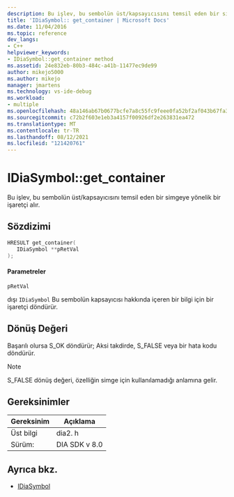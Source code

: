 ```yaml
---
description: Bu işlev, bu sembolün üst/kapsayıcısını temsil eden bir simgeye yönelik bir işaretçi alır.
title: 'IDiaSymbol:: get_container | Microsoft Docs'
ms.date: 11/04/2016
ms.topic: reference
dev_langs:
- C++
helpviewer_keywords:
- IDiaSymbol::get_container method
ms.assetid: 24e832eb-80b3-484c-a41b-11477ec9de99
author: mikejo5000
ms.author: mikejo
manager: jmartens
ms.technology: vs-ide-debug
ms.workload:
- multiple
ms.openlocfilehash: 48a146ab67b0677bcfe7a8c55fc9feee0fa52bf2af043b67fa3388653e51c080
ms.sourcegitcommit: c72b2f603e1eb3a4157f00926df2e263831ea472
ms.translationtype: MT
ms.contentlocale: tr-TR
ms.lasthandoff: 08/12/2021
ms.locfileid: "121420761"
---
```

# <a name="idiasymbolget_container"></a>IDiaSymbol::get_container
Bu işlev, bu sembolün üst/kapsayıcısını temsil eden bir simgeye yönelik bir işaretçi alır.

## <a name="syntax"></a>Sözdizimi

```C++
HRESULT get_container(
   IDiaSymbol **pRetVal
);
```

#### <a name="parameters"></a>Parametreler
 `pRetVal`

dışı `IDiaSymbol` Bu sembolün kapsayıcısı hakkında içeren bir bilgi için bir işaretçi döndürür.

## <a name="return-value"></a>Dönüş Değeri
 Başarılı olursa S_OK döndürür; Aksi takdirde, S_FALSE veya bir hata kodu döndürür.

> [!NOTE]
> S_FALSE dönüş değeri, özelliğin simge için kullanılamadığı anlamına gelir.

## <a name="requirements"></a>Gereksinimler

|Gereksinim|Açıklama|
|-----------------|-----------------|
|Üst bilgi|dia2. h|
|Sürüm:|DIA SDK v 8.0|

## <a name="see-also"></a>Ayrıca bkz.
- [IDiaSymbol](../../debugger/debug-interface-access/idiasymbol.md)
